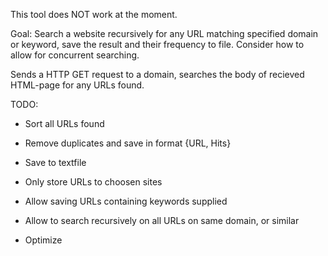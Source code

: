This tool does NOT work at the moment.

Goal: Search a website recursively for any URL matching specified domain or keyword, save the result and their frequency to file. Consider how to allow for concurrent searching.


Sends a HTTP GET request to a domain, searches the body of recieved HTML-page for any URLs found.

TODO:

- Sort all URLs found

- Remove duplicates and save in format {URL, Hits}

- Save to textfile

- Only store URLs to choosen sites

- Allow saving URLs containing keywords supplied

- Allow to search recursively on all URLs on same domain, or similar

- Optimize
